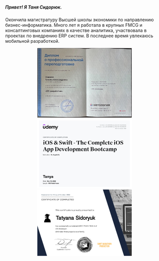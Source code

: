 ##### Привет! Я Таня Сидорюк. 
Окончила магистратуру Высшей школы экономики по направлению бизнес-информатика. Много лет я работала в крупных FMCG и консалтинговых компаниях в качестве аналитика, участвовала в проектах по внедрению ERP систем. В последнее время увлекаюсь мобильной разработкой. 

<div id="header" align="center">
  <img src="https://github.com/Pechorinka/Pechorinka/blob/main/diplom.jpg" width="300"/>
  <img src="https://github.com/Pechorinka/Pechorinka/blob/main/diplom2.jpg" width="300"/>
  <img src="https://github.com/Pechorinka/Pechorinka/blob/main/diplom3.pdf" width="300"/>
</div>
